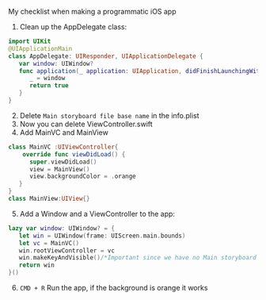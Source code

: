 My checklist when making a programmatic iOS app<!--more-->

1. Clean up the AppDelegate class:

```swift
import UIKit
@UIApplicationMain
class AppDelegate: UIResponder, UIApplicationDelegate {
   var window: UIWindow?
   func application(_ application: UIApplication, didFinishLaunchingWithOptions launchOptions: [UIApplication.LaunchOptionsKey: Any]?) -> Bool {
      _ = window
      return true
   }
}
```

2. Delete `Main storyboard file base name` in the info.plist
3. Now you can delete ViewController.swift
4. Add MainVC and MainView

```swift
class MainVC :UIViewController{
	override func viewDidLoad() {
      super.viewDidLoad()
      view = MainView()
      view.backgroundColor = .orange
   }
}
class MainView:UIView{}
```

5. Add a Window and a ViewController to the app:

```swift
lazy var window: UIWindow? = {
   let win = UIWindow(frame: UIScreen.main.bounds)
   let vc = MainVC()
   win.rootViewController = vc
   win.makeKeyAndVisible()/*Important since we have no Main storyboard anymore*/
   return win
}()
```

6. `CMD + R` Run the app, if the background is orange it works
